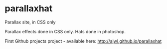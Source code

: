 # parallaxhat
Parallax site, in CSS only

Parallax effects done in CSS only. Hats done in photoshop.

First Github projects project - available here: http://ajwl.github.io/parallaxhat